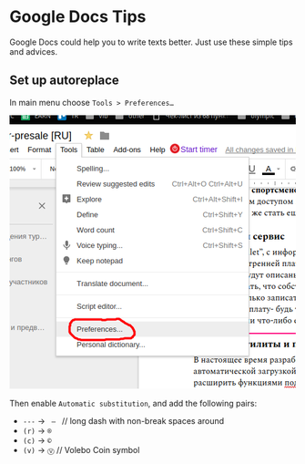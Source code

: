 # Google Docs Tips

Google Docs could help you to write texts better. Just use these simple tips and
advices.

## Set up autoreplace

In main menu choose `Tools > Preferences…`

![Path to preferences](google-docs-preferences.png "Path to preferences")

Then enable `Automatic substitution`, and add the following pairs:

* `---` -> ` — ` // long dash with non-break spaces around
* `(r)` -> `®`
* `(c)` -> `©`
* `(v)` -> `Ⓥ` // Volebo Coin symbol
